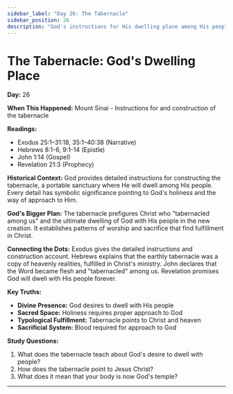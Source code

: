 ```yaml
---
sidebar_label: "Day 26: The Tabernacle"
sidebar_position: 26
description: "God's instructions for His dwelling place among His people"
---
```


# The Tabernacle: God's Dwelling Place

**Day:** 26

**When This Happened:** Mount Sinai - Instructions for and construction of the tabernacle

**Readings:**
- Exodus 25:1–31:18, 35:1–40:38 (Narrative)
- Hebrews 8:1-6, 9:1-14 (Epistle)
- John 1:14 (Gospel)
- Revelation 21:3 (Prophecy)

**Historical Context:** God provides detailed instructions for constructing the tabernacle, a portable sanctuary where He will dwell among His people. Every detail has symbolic significance pointing to God's holiness and the way of approach to Him.

**God's Bigger Plan:** The tabernacle prefigures Christ who "tabernacled among us" and the ultimate dwelling of God with His people in the new creation. It establishes patterns of worship and sacrifice that find fulfillment in Christ.

**Connecting the Dots:** Exodus gives the detailed instructions and construction account. Hebrews explains that the earthly tabernacle was a copy of heavenly realities, fulfilled in Christ's ministry. John declares that the Word became flesh and "tabernacled" among us. Revelation promises God will dwell with His people forever.

**Key Truths:**
- **Divine Presence:** God desires to dwell with His people
- **Sacred Space:** Holiness requires proper approach to God
- **Typological Fulfillment:** Tabernacle points to Christ and heaven
- **Sacrificial System:** Blood required for approach to God

**Study Questions:**
1. What does the tabernacle teach about God's desire to dwell with people?
2. How does the tabernacle point to Jesus Christ?
3. What does it mean that your body is now God's temple?

---